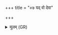 +++
title = "०७ यद् वो देवा"

+++
<details><summary>मूलम् (GR)</summary>

यद् वो देवा उपोचिर  
इह भूयः स्याद् इति ।  
इह ताम् उत्पृणां वयं  
देवीम् उप ह्वयामहे ॥
</details>